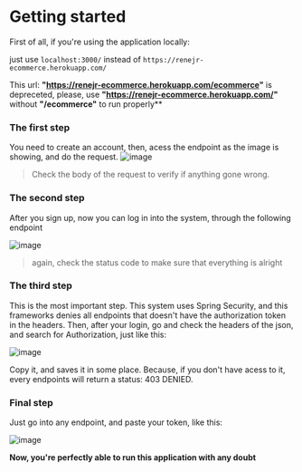 # Getting started
First of all, if you're using the application locally:

just use ```localhost:3000/``` instead of ```https://renejr-ecommerce.herokuapp.com/```


This url: **"https://renejr-ecommerce.herokuapp.com/ecommerce"** is depreceted, please, use **"https://renejr-ecommerce.herokuapp.com/"** without **"/ecommerce"** to run 
properly**

### The first step 

You need to create an account, then, acess the endpoint as the image is showing, and do the request. 
 ![image](https://user-images.githubusercontent.com/49681380/101053695-da47b180-3566-11eb-9aa9-b919d6d9ce0f.png)
 
 > Check the body of the request to verify if anything gone wrong.
 
 ### The second step

After you sign up, now you can log in into the system, through the following endpoint 

![image](https://user-images.githubusercontent.com/49681380/101054773-06affd80-3568-11eb-9a94-38f52e042543.png)

> again, check the status code to make sure that everything is alright 

### The third step 

This is the most important step. This system uses Spring Security, and this frameworks denies all endpoints that doesn't have the authorization token in the headers. 
Then, after your login, go and check the headers of the json, and search for Authorization, just like this: 

![image](https://user-images.githubusercontent.com/49681380/101055415-a3729b00-3568-11eb-805d-0077199e933d.png)

Copy it, and saves it in some place. Because, if you don't have acess to it, every endpoints will return a status: 403 DENIED.

### Final step 

Just go into any endpoint, and paste your token, like this: 

![image](https://user-images.githubusercontent.com/49681380/101055883-23990080-3569-11eb-9131-7dcd2043a3b8.png)


**Now, you're perfectly able to run this application with any doubt** 
